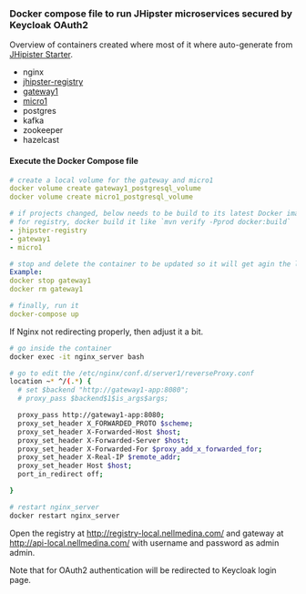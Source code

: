 
### Docker compose file to run JHipster microservices secured by Keycloak OAuth2

Overview of containers created where most of it where auto-generate from [JHipister Starter](https://start.jhipster.tech/).

- nginx
- [jhipster-registry](https://github.com/nellmedina/jhipster-registry)
- [gateway1](https://github.com/nellmedina/gateway1)
- [micro1](https://github.com/nellmedina/micro1)
- postgres
- kafka
- zookeeper
- hazelcast

#### Execute the Docker Compose file

```yml
# create a local volume for the gateway and micro1
docker volume create gateway1_postgresql_volume
docker volume create micro1_postgresql_volume

# if projects changed, below needs to be build to its latest Docker image by doing `mvn verify -Pprod dockerfile:build`
# for registry, docker build it like `mvn verify -Pprod docker:build`
- jhipster-registry
- gateway1
- micro1

# stop and delete the container to be updated so it will get agin the latest build
Example:
docker stop gateway1
docker rm gateway1

# finally, run it
docker-compose up
```

If Nginx not redirecting properly, then adjust it a bit.

```bash
# go inside the container
docker exec -it nginx_server bash

# go to edit the /etc/nginx/conf.d/server1/reverseProxy.conf
location ~* ^/(.*) {
  # set $backend "http://gateway1-app:8080";
  # proxy_pass $backend$1$is_args$args;

  proxy_pass http://gateway1-app:8080;
  proxy_set_header X_FORWARDED_PROTO $scheme;
  proxy_set_header X-Forwarded-Host $host;
  proxy_set_header X-Forwarded-Server $host;
  proxy_set_header X-Forwarded-For $proxy_add_x_forwarded_for;
  proxy_set_header X-Real-IP $remote_addr;
  proxy_set_header Host $host;
  port_in_redirect off;

}

# restart nginx_server
docker restart nginx_server
```

Open the registry at http://registry-local.nellmedina.com/ and gateway at http://api-local.nellmedina.com/ with username and password as admin admin.

Note that for OAuth2 authentication will be redirected to Keycloak login page.